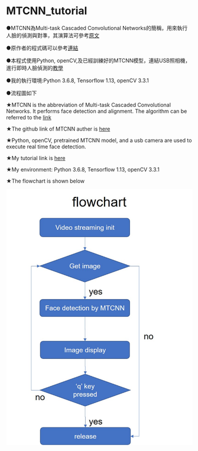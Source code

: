 # MTCNN_tutorial

●MTCNN為Multi-task Cascaded Convolutional Networks的簡稱，用來執行人臉的偵測與對準，其演算法可參考[原文](https://arxiv.org/abs/1604.02878)

●原作者的程式碼可以參考[連結](https://github.com/kpzhang93/MTCNN_face_detection_alignment)

●本程式使用Python, openCV,及已經訓練好的MTCNN模型，連結USB照相機，進行即時人臉偵測的[教學](https://youtu.be/moSY8odDQKE)

●我的執行環境:Python 3.6.8, Tensorflow 1.13, openCV 3.3.1

●流程圖如下

★MTCNN is the abbreviation of Multi-task Cascaded Convolutional Networks. It performs face detection and alignment. The algorithm can be referred to the [link](https://arxiv.org/abs/1604.02878)

★The github link of MTCNN auther is [here](https://github.com/kpzhang93/MTCNN_face_detection_alignment)

★Python, openCV, pretrained MTCNN model, and a usb camera are used to execute real time face detection.

★My tutorial link is [here](https://youtu.be/moSY8odDQKE)

★My environment: Python 3.6.8, Tensorflow 1.13, openCV 3.3.1

★The flowchart is shown below

![flowchart](flowchart.jpg)
